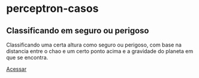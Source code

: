 # perceptron-casos


## Classificando em seguro ou perigoso
Classificando uma certa altura como seguro ou perigoso, com base na distancia entre o chao e um certo ponto acima e a gravidade do planeta em que se encontra.

<a href="https://github.com/felipecantalice-dev/perceptron-casos/tree/main/velocidade">Acessar</a>
